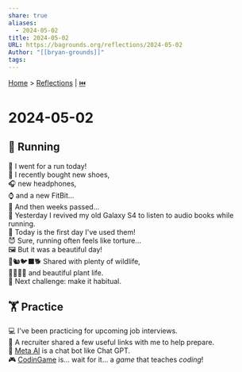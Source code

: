 ```yaml
---  
share: true  
aliases:  
  - 2024-05-02  
title: 2024-05-02  
URL: https://bagrounds.org/reflections/2024-05-02  
Author: "[[bryan-grounds]]"  
tags:   
---  
```

[Home](../index.md) > [Reflections](./index.md) | [⏮️](./2024-05-01.md)  
# 2024-05-02  
## 🏃 Running  
🎉 I went for a run today!  
👟 I recently bought new shoes,  
🎧 new headphones,  
⌚ and a new FitBit...  
🦗 And then weeks passed...  
📱 Yesterday I revived my old Galaxy S4 to listen to audio books while running.  
🥇 Today is the first day I've used them!  
😈 Sure, running often feels like torture...  
🖼 But it was a beautiful day!  
🐇🐿🐦‍⬛🐕 Shared with plenty of wildlife,  
🌳🌹🌻🪻 and beautiful plant life.  
🎯 Next challenge: make it habitual.  
  
## 🏋 Practice  
💻 I've been practicing for upcoming job interviews.  
🔗 A recruiter shared a few useful links with me to help prepare.  
🤖 [Meta AI](https://www.meta.ai) is a chat bot like Chat GPT.  
🎮 [CodinGame](https://www.codingame.com) is... wait for it... a _game_ that teaches _coding_!  
